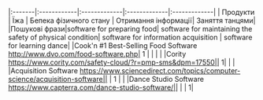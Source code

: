 |:-------|:------------|:-------------|:-------------|:-------------|
| Продукти | Їжа    |     Бепека фізичного стану  | Отримання інформації|  Заняття танцями|
|Пошукові фрази|software for preparing food| software for maintaining the safety of physical condition| software for information acquisition | software for learning dance|
|Cook'n #1 Best-Selling Food Software http://www.dvo.com/food-software.php| 1 | |  | |
|Cority https://www.cority.com/safety-cloud/?r=pmp-sms&dpm=17550|| 1|  | |
|Acquisition Software https://www.sciencedirect.com/topics/computer-science/acquisition-software|| | 1 | |
|Dance Studio Software https://www.capterra.com/dance-studio-software/|| |  | 1|

